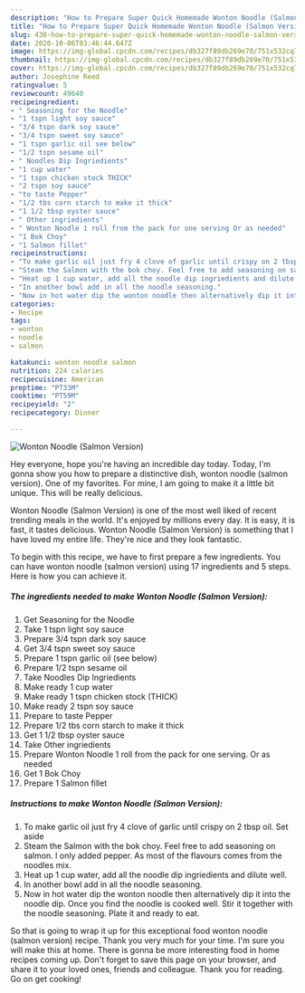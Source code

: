 ```yaml
---
description: "How to Prepare Super Quick Homemade Wonton Noodle (Salmon Version)"
title: "How to Prepare Super Quick Homemade Wonton Noodle (Salmon Version)"
slug: 438-how-to-prepare-super-quick-homemade-wonton-noodle-salmon-version
date: 2020-10-06T03:46:44.647Z
image: https://img-global.cpcdn.com/recipes/db327f89db269e70/751x532cq70/wonton-noodle-salmon-version-recipe-main-photo.jpg
thumbnail: https://img-global.cpcdn.com/recipes/db327f89db269e70/751x532cq70/wonton-noodle-salmon-version-recipe-main-photo.jpg
cover: https://img-global.cpcdn.com/recipes/db327f89db269e70/751x532cq70/wonton-noodle-salmon-version-recipe-main-photo.jpg
author: Josephine Reed
ratingvalue: 5
reviewcount: 49640
recipeingredient:
- " Seasoning for the Noodle"
- "1 tspn light soy sauce"
- "3/4 tspn dark soy sauce"
- "3/4 tspn sweet soy sauce"
- "1 tspn garlic oil see below"
- "1/2 tspn sesame oil"
- " Noodles Dip Ingriedients"
- "1 cup water"
- "1 tspn chicken stock THICK"
- "2 tspn soy sauce"
- "to taste Pepper"
- "1/2 tbs corn starch to make it thick"
- "1 1/2 tbsp oyster sauce"
- " Other ingriedients"
- " Wonton Noodle 1 roll from the pack for one serving Or as needed"
- "1 Bok Choy"
- "1 Salmon fillet"
recipeinstructions:
- "To make garlic oil just fry 4 clove of garlic until crispy on 2 tbsp oil. Set aside"
- "Steam the Salmon with the bok choy. Feel free to add seasoning on salmon. I only added pepper. As most of the flavours comes from the noodles mix."
- "Heat up 1 cup water, add all the noodle dip ingriedients and dilute well."
- "In another bowl add in all the noodle seasoning."
- "Now in hot water dip the wonton noodle then alternatively dip it into the noodle dip. Once you find the noodle is cooked well. Stir it together with the noodle seasoning. Plate it and ready to eat."
categories:
- Recipe
tags:
- wonton
- noodle
- salmon

katakunci: wonton noodle salmon 
nutrition: 224 calories
recipecuisine: American
preptime: "PT33M"
cooktime: "PT59M"
recipeyield: "2"
recipecategory: Dinner

---
```



![Wonton Noodle (Salmon Version)](https://img-global.cpcdn.com/recipes/db327f89db269e70/751x532cq70/wonton-noodle-salmon-version-recipe-main-photo.jpg)

Hey everyone, hope you're having an incredible day today. Today, I'm gonna show you how to prepare a distinctive dish, wonton noodle (salmon version). One of my favorites. For mine, I am going to make it a little bit unique. This will be really delicious.



Wonton Noodle (Salmon Version) is one of the most well liked of recent trending meals in the world. It's enjoyed by millions every day. It is easy, it is fast, it tastes delicious. Wonton Noodle (Salmon Version) is something that I have loved my entire life. They're nice and they look fantastic.


To begin with this recipe, we have to first prepare a few ingredients. You can have wonton noodle (salmon version) using 17 ingredients and 5 steps. Here is how you can achieve it.

<!--inarticleads1-->

##### The ingredients needed to make Wonton Noodle (Salmon Version):

1. Get  Seasoning for the Noodle
1. Take 1 tspn light soy sauce
1. Prepare 3/4 tspn dark soy sauce
1. Get 3/4 tspn sweet soy sauce
1. Prepare 1 tspn garlic oil (see below)
1. Prepare 1/2 tspn sesame oil
1. Take  Noodles Dip Ingriedients
1. Make ready 1 cup water
1. Make ready 1 tspn chicken stock (THICK)
1. Make ready 2 tspn soy sauce
1. Prepare to taste Pepper
1. Prepare 1/2 tbs corn starch to make it thick
1. Get 1 1/2 tbsp oyster sauce
1. Take  Other ingriedients
1. Prepare  Wonton Noodle 1 roll from the pack for one serving. Or as needed
1. Get 1 Bok Choy
1. Prepare 1 Salmon fillet




<!--inarticleads2-->

##### Instructions to make Wonton Noodle (Salmon Version):

1. To make garlic oil just fry 4 clove of garlic until crispy on 2 tbsp oil. Set aside
1. Steam the Salmon with the bok choy. Feel free to add seasoning on salmon. I only added pepper. As most of the flavours comes from the noodles mix.
1. Heat up 1 cup water, add all the noodle dip ingriedients and dilute well.
1. In another bowl add in all the noodle seasoning.
1. Now in hot water dip the wonton noodle then alternatively dip it into the noodle dip. Once you find the noodle is cooked well. Stir it together with the noodle seasoning. Plate it and ready to eat.




So that is going to wrap it up for this exceptional food wonton noodle (salmon version) recipe. Thank you very much for your time. I'm sure you will make this at home. There is gonna be more interesting food in home recipes coming up. Don't forget to save this page on your browser, and share it to your loved ones, friends and colleague. Thank you for reading. Go on get cooking!
